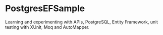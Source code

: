 # PostgresEFSample
Learning and experimenting with APIs, PostgreSQL, Entity Framework, unit testing with XUnit, Moq and AutoMapper.
